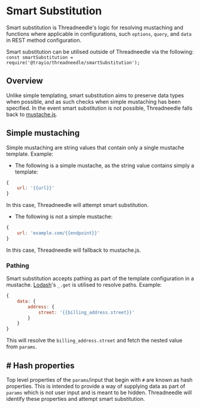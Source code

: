 # Smart Substitution
Smart substitution is Threadneedle's logic for resolving mustaching and functions where applicable in configurations, such `options`, `query`, and `data` in REST method configuration.

Smart substitution can be utilised outside of Threadneedle via the following:
`const smartSubstitution = require('@trayio/threadneedle/smartSubstitution');`

## Overview
Unlike simple templating, smart substitution aims to preserve data types when possible, and as such checks when simple mustaching has been specified. In the event smart substitution is not possible, Threadneedle falls back to [mustache.js](https://github.com/janl/mustache.js/).

## Simple mustaching
Simple mustaching are string values that contain only a single mustache template.
Example:
- The following is a simple mustache, as the string value contains simply a template:
```js
{
	url: '{{url}}'
}
```
In this case, Threadneedle will attempt smart substitution.

- The following is not a simple mustache:
```js
{
	url: 'example.com/{{endpoint}}'
}
```
In this case, Threadneedle will fallback to mustache.js.

### Pathing
Smart substitution accepts pathing as part of the template configuration in a mustache. [Lodash](https://lodash.com/docs/)'s `_.get` is utilised to resolve paths.
Example:
```js
{
	data: {
		address: {
			street: '{{billing_address.street}}'
		}
	}
}
```
This will resolve the `billing_address.street` and fetch the nested value from `params`.

## # Hash properties
Top level properties of the `params`/input that begin with `#` are known as hash properties. This is intended to provide a way of supplying data as part of `params` which is not user input and is meant to be hidden. Threadneedle will identify these properties and attempt smart substitution.
